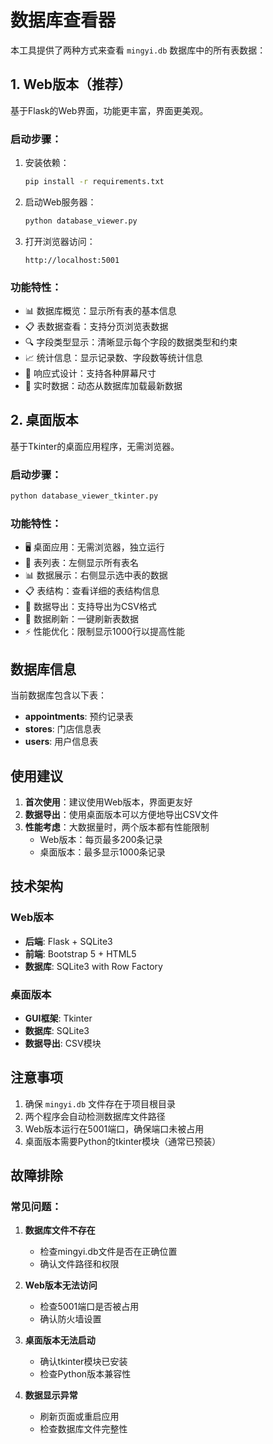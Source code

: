 # 数据库查看器

本工具提供了两种方式来查看 `mingyi.db` 数据库中的所有表数据：

## 1. Web版本（推荐）

基于Flask的Web界面，功能更丰富，界面更美观。

### 启动步骤：

1. 安装依赖：
   ```bash
   pip install -r requirements.txt
   ```

2. 启动Web服务器：
   ```bash
   python database_viewer.py
   ```

3. 打开浏览器访问：
   ```
   http://localhost:5001
   ```

### 功能特性：

- 📊 数据库概览：显示所有表的基本信息
- 📋 表数据查看：支持分页浏览表数据
- 🔍 字段类型显示：清晰显示每个字段的数据类型和约束
- 📈 统计信息：显示记录数、字段数等统计信息
- 🎨 响应式设计：支持各种屏幕尺寸
- 🔄 实时数据：动态从数据库加载最新数据

## 2. 桌面版本

基于Tkinter的桌面应用程序，无需浏览器。

### 启动步骤：

```bash
python database_viewer_tkinter.py
```

### 功能特性：

- 🖥️ 桌面应用：无需浏览器，独立运行
- 📁 表列表：左侧显示所有表名
- 📊 数据展示：右侧显示选中表的数据
- 📋 表结构：查看详细的表结构信息
- 💾 数据导出：支持导出为CSV格式
- 🔄 数据刷新：一键刷新表数据
- ⚡ 性能优化：限制显示1000行以提高性能

## 数据库信息

当前数据库包含以下表：

- **appointments**: 预约记录表
- **stores**: 门店信息表
- **users**: 用户信息表

## 使用建议

1. **首次使用**：建议使用Web版本，界面更友好
2. **数据导出**：使用桌面版本可以方便地导出CSV文件
3. **性能考虑**：大数据量时，两个版本都有性能限制
   - Web版本：每页最多200条记录
   - 桌面版本：最多显示1000条记录

## 技术架构

### Web版本
- **后端**: Flask + SQLite3
- **前端**: Bootstrap 5 + HTML5
- **数据库**: SQLite3 with Row Factory

### 桌面版本
- **GUI框架**: Tkinter
- **数据库**: SQLite3
- **数据导出**: CSV模块

## 注意事项

1. 确保 `mingyi.db` 文件存在于项目根目录
2. 两个程序会自动检测数据库文件路径
3. Web版本运行在5001端口，确保端口未被占用
4. 桌面版本需要Python的tkinter模块（通常已预装）

## 故障排除

### 常见问题：

1. **数据库文件不存在**
   - 检查mingyi.db文件是否在正确位置
   - 确认文件路径和权限

2. **Web版本无法访问**
   - 检查5001端口是否被占用
   - 确认防火墙设置

3. **桌面版本无法启动**
   - 确认tkinter模块已安装
   - 检查Python版本兼容性

4. **数据显示异常**
   - 刷新页面或重启应用
   - 检查数据库文件完整性 